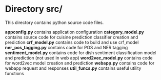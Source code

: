 # Directory src/

This directory contains python source code files.

**appconfig.py** contains application configuration
**category_model.py** contains source code for cuisine prediction classifier creation and prediction
**crf_model.py** contains code to build and use crf_model
**ner_pos_tagging.py** contains code for POS and NER tagging
**sentiment_model.py** contains code for dish sentiment classification model and prediction (not used in web app)
**word2vec_model.py** contains code for word2vec model creation and prediction
**webapp.py** contains code for webapp request and responses
**util_funcs.py** contains useful utility functions